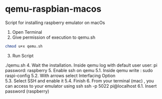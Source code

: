 # qemu-raspbian-macos
Script for installing raspberry emulator on macOs

1. Open Terminal 
2. Give permission of execution to qemu.sh 
  ``` bash
  chmod u+x qemu.sh
  ```
  
3. Run Script
  
  ./qemu.sh
4. Wait the installation. Inside qemu log with default user
  user: pi password: raspberry
5. Enable ssh on qemu 
  5.1. Inside qemu write :
        sudo raspi-config
  5.2. With arrows select Interfacing Option  
  5.3. Select SSH and enable it
  5.4. Finish
6. From your terminal (mac) , you can access to your emulator using ssh
  ssh -p 5022 pi@localhost
  6.1. Insert password (raspberry)
 
  
  
